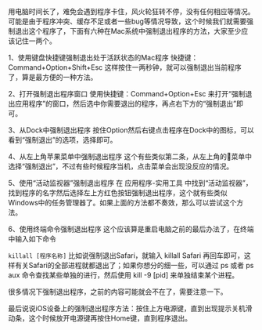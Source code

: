 用电脑时间长了，难免会遇到程序卡住，风火轮狂转不停，没有任何相应等情况。可能是由于程序冲突、缓存不足或者一些bug等情况导致，这个时候我们就需要强制退出这个程序了，下面有六种在Mac系统中强制退出程序的方法，大家至少应该记住一两个。

1、使用键盘快捷键强制退出处于活跃状态的Mac程序
快捷键：Command+Option+Shift+Esc
这样按住一两秒钟，就可以强制退出当前程序了，算是最方便的一种方法。

2、打开强制退出程序窗口
使用快捷键：Command+Option+Esc
来打开“强制退出应用程序”的窗口，然后选中你需要退出的程序，再点右下方的“强制退出”即可。

3、从Dock中强制退出程序
按住Option然后右键点击程序在Dock中的图标，可以看到“强制退出”的选项，选择即可。

4、从左上角苹果菜单中强制退出程序
这个有些类似第二条，从左上角的菜单中选择“强制退出”，不过有些时候程序当机，点击菜单会出现没反应的情况。

5、使用“活动监视器”强制退出程序
在 应用程序-实用工具 中找到“活动监视器”，找到程序的名字然后选择左上方红色按钮强制退出程序，这个就有些类似Windows中的任务管理器了。如果上面的方法都不奏效，那么可以尝试这个方法。

6、使用终端命令强制退出程序
这个应该算是重启电脑之前的最后办法了，在终端中输入如下命令

`killall [程序名称]`
比如说强制退出Safari，就输入 killall Safari 再回车即可，这样有关Safari的全部进程就都退出了；如果你想分的细一些，可以通过 ps 或者 ps aux 命令查找某些单独的进行，然后使用 kill -9 [pid] 来单独结束某个进程。


很多情况下强制退出程序，之前的内容可能就会不在了，需要注意一下。

最后说说iOS设备上的强制退出程序方法：按住上方电源键，直到出现提示关机滑动条，这个时候放开电源键再按住Home键，直到程序退出。